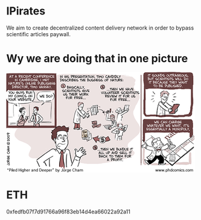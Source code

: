 # IPirates

We aim to create decentralized content delivery network in order to bypass scientific articles paywall.

# Wy we are doing that in one picture

![Explain everything](phd-comic_s600x600.png)

# ETH
0xfedfb07f7d91766a96f83eb14d4ea66022a92a11
